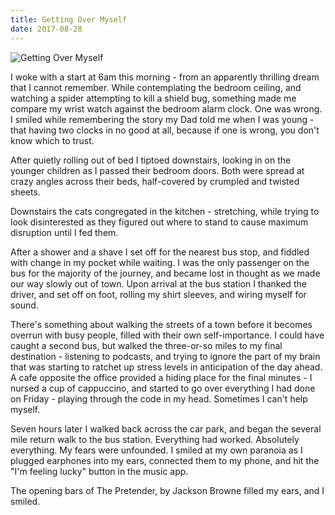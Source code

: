 ```yaml
---
title: Getting Over Myself
date: 2017-08-28
---
```


![Getting Over Myself](https://source.unsplash.com/-m88z7ily-w/1600x900)

I woke with a start at 6am this morning - from an apparently thrilling dream that I cannot remember. While contemplating the bedroom ceiling, and watching a spider attempting to kill a shield bug, something made me compare my wrist watch against the bedroom alarm clock. One was wrong. I smiled while remembering the story my Dad told me when I was young - that having two clocks in no good at all, because if one is wrong, you don't know which to trust.

After quietly rolling out of bed I tiptoed downstairs, looking in on the younger children as I passed their bedroom doors. Both were spread at crazy angles across their beds, half-covered by crumpled and twisted sheets.

Downstairs the cats congregated in the kitchen - stretching, while trying to look disinterested as they figured out where to stand to cause maximum disruption until I fed them.

After a shower and a shave I set off for the nearest bus stop, and fiddled with change in my pocket while waiting. I was the only passenger on the bus for the majority of the journey, and became lost in thought as we made our way slowly out of town. Upon arrival at the bus station I thanked the driver, and set off on foot, rolling my shirt sleeves, and wiring myself for sound.

There's something about walking the streets of a town before it becomes overrun with busy people, filled with their own self-importance. I could have caught a second bus, but walked the three-or-so miles to my final destination - listening to podcasts, and trying to ignore the part of my brain that was starting to ratchet up stress levels in anticipation of the day ahead. A cafe opposite the office provided a hiding place for the final minutes - I nursed a cup of cappuccino, and started to go over everything I had done on Friday - playing through the code in my head. Sometimes I can't help myself.

Seven hours later I walked back across the car park, and began the several mile return walk to the bus station. Everything had worked. Absolutely everything. My fears were unfounded. I smiled at my own paranoia as I plugged earphones into my ears, connected them to my phone, and hit the "I'm feeling lucky" button in the music app.

The opening bars of The Pretender, by Jackson Browne filled my ears, and I smiled.